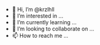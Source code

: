 - 👋 Hi, I’m @krzlhll
- 👀 I’m interested in ...
- 🌱 I’m currently learning ...
- 💞️ I’m looking to collaborate on ...
- 📫 How to reach me ...

<!---
krzlhll/krzlhll is a ✨ special ✨ repository because its `README.md` (this file) appears on your GitHub profile.
You can click the Preview link to take a look at your changes.
--->
